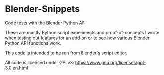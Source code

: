 # Blender-Snippets
Code tests with the Blender Python API

These are mostly Python script experiments and proof-of-concepts I wrote when testing out features for an add-on or to see how various Blender Python API functions work.

This code is intended to be run from Blender's script editor.

All code is licensed under GPLv3:
https://www.gnu.org/licenses/gpl-3.0.en.html
